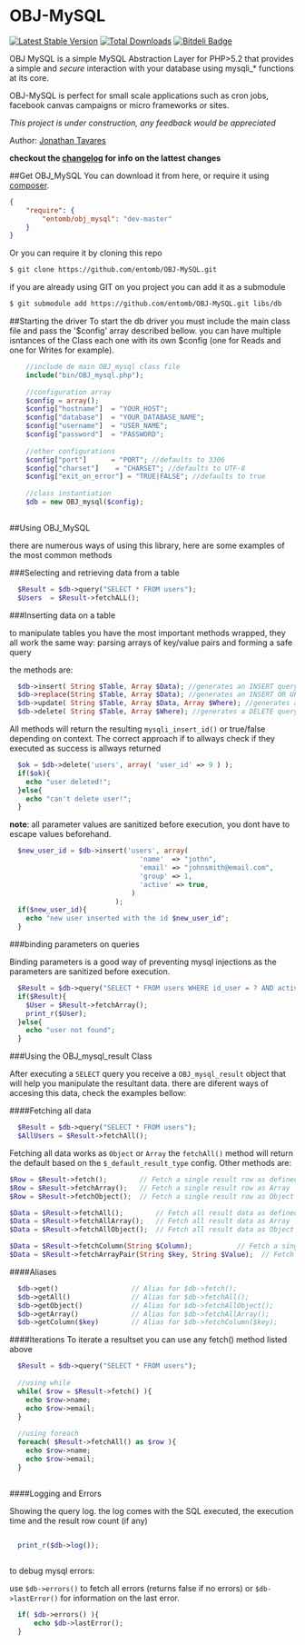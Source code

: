OBJ-MySQL
=========
[![Latest Stable Version](https://poser.pugx.org/entomb/obj_mysql/v/stable.png)](https://packagist.org/packages/entomb/obj_mysql)
[![Total Downloads](https://poser.pugx.org/entomb/obj_mysql/downloads.png)](https://packagist.org/packages/entomb/obj_mysql)
[![Bitdeli Badge](https://d2weczhvl823v0.cloudfront.net/entomb/obj-mysql/trend.png)](https://bitdeli.com/free "Bitdeli Badge")


OBJ MySQL is a simple MySQL Abstraction Layer for PHP>5.2 that provides a simple and _secure_ interaction with your database using mysqli_* functions at its core.

OBJ-MySQL is perfect for small scale applications such as cron jobs, facebook canvas campaigns or micro frameworks or sites.

_This project is under construction, any feedback would be appreciated_

Author: [Jonathan Tavares](https://github.com/entomb)

**checkout the [changelog](https://github.com/entomb/OBJ-MySQL/wiki/changelog) for info on the lattest changes**



##Get OBJ_MySQL
You can download it from here, or require it using [composer](https://packagist.org/packages/entomb/obj_mysql).
```json
{
    "require": {
		"entomb/obj_mysql": "dev-master"
	}
}
```

Or you can require it by cloning this repo

```bash
$ git clone https://github.com/entomb/OBJ-MySQL.git
```

if you are already using GIT on you project you can add it as a submodule

```bash
$ git submodule add https://github.com/entomb/OBJ-MySQL.git libs/db
```


##Starting the driver
To start the db driver you must include the main class file and pass the '$config' array described bellow. 
you can have multiple isntances of the Class each one with its own $config (one for Reads and one for Writes for example).

```php
    //include de main OBJ_mysql class file
    include("bin/OBJ_mysql.php");
    
    //configuration array 
    $config = array();
    $config["hostname"]  = "YOUR_HOST";
    $config["database"]  = "YOUR_DATABASE_NAME";
    $config["username"]  = "USER_NAME";
    $config["password"]  = "PASSWORD";
    
    //other configurations
    $config["port"]      = "PORT"; //defaults to 3306
    $config["charset"]    = "CHARSET"; //defaults to UTF-8
    $config["exit_on_error"] = "TRUE|FALSE"; //defaults to true
    
    //class instantiation
    $db = new OBJ_mysql($config);
    
```


 
##Using OBJ_MySQL

there are numerous ways of using this library, here are some examples of the most common methods

###Selecting and retrieving data from a table

```php
  $Result = $db->query("SELECT * FROM users");
  $Users  = $Result->fetchALL();
```

###Inserting data on a table

to manipulate tables you have the most important methods wrapped, 
they all work the same way: parsing arrays of key/value pairs and forming a safe query

the methods are:
```php
  $db->insert( String $Table, Array $Data); //generates an INSERT query
  $db->replace(String $Table, Array $Data); //generates an INSERT OR UPDATE query
  $db->update( String $Table, Array $Data, Array $Where); //generates an UPDATE query
  $db->delete( String $Table, Array $Where); //generates a DELETE query
```

All methods will return the resulting `mysqli_insert_id()` or true/false depending on context. 
The correct approach if to allways check if they executed as success is allways returned

```php
  $ok = $db->delete('users', array( 'user_id' => 9 ) );
  if($ok){
    echo "user deleted!";
  }else{
    echo "can't delete user!";
  }
```

**note**: all parameter values are sanitized before execution, you dont have to escape values beforehand.

```php
  $new_user_id = $db->insert('users', array(
                                'name'  => "jothn",
                                'email' => "johnsmith@email.com",
                                'group' => 1,
                                'active' => true,
                              )
                          );
  if($new_user_id){
    echo "new user inserted with the id $new_user_id";
  }
```
 

###binding parameters on queries

Binding parameters is a good way of preventing mysql injections as the parameters are sanitized before execution.

```php
  $Result = $db->query("SELECT * FROM users WHERE id_user = ? AND active = ? LIMIT 1",array(11,1));
  if($Result){
    $User = $Result->fetchArray();
    print_r($User);
  }else{
    echo "user not found";
  }
```

###Using the OBJ_mysql_result Class

After executing a `SELECT` query you receive a `OBJ_mysql_result` object that will help you manipulate the resultant data.
there are diferent ways of accesing this data, check the examples bellow:

####Fetching all data
```php
  $Result = $db->query("SELECT * FROM users");
  $AllUsers = $Result->fetchAll();
```
Fetching all data works as `Object` or `Array` the `fetchAll()` method will return the default based on the `$_default_result_type` config.
Other methods are:

```php
$Row = $Result->fetch();        // Fetch a single result row as defined by the config (Array or Object)
$Row = $Result->fetchArray();   // Fetch a single result row as Array
$Row = $Result->fetchObject();  // Fetch a single result row as Object

$Data = $Result->fetchAll();        // Fetch all result data as defined by the config (Array or Object)
$Data = $Result->fetchAllArray();   // Fetch all result data as Array
$Data = $Result->fetchAllObject();  // Fetch all result data as Object

$Data = $Result->fetchColumn(String $Column);           // Fetch a single column in a 1 dimention Array
$Data = $Result->fetchArrayPair(String $key, String $Value);  // Fetch data as a key/value pair Array.

```
####Aliases
```php
  $db->get()                  // Alias for $db->fetch(); 
  $db->getAll()               // Alias for $db->fetchAll(); 
  $db->getObject()            // Alias for $db->fetchAllObject(); 
  $db->getArray()             // Alias for $db->fetchAllArray(); 
  $db->getColumn($key)        // Alias for $db->fetchColumn($key); 
```

####Iterations
To iterate a resultset you can use any fetch() method listed above

```php
  $Result = $db->query("SELECT * FROM users");
  
  //using while
  while( $row = $Result->fetch() ){
    echo $row->name;
    echo $row->email;
  }
  
  //using foreach
  foreach( $Result->fetchAll() as $row ){
    echo $row->name;
    echo $row->email;
  }
  
```

####Logging and Errors

Showing the query log. the log comes with the SQL executed, the execution time and the result row count (if any)
```php

  print_r($db->log());
  
```

to debug mysql errors:

use `$db->errors()` to fetch all errors (returns false if no errors) or `$db->lastError()` for information on the last error.

```php
  if( $db->errors() ){
      echo $db->lastError();
  }
```


 

